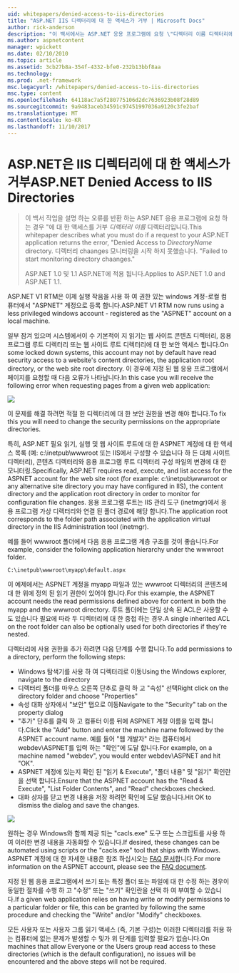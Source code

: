 ```yaml
---
uid: whitepapers/denied-access-to-iis-directories
title: "ASP.NET IIS 디렉터리에 대 한 액세스가 거부 | Microsoft Docs"
author: rick-anderson
description: "이 백서에서는 ASP.NET 응용 프로그램에 요청 \"디렉터리 이름 디렉터리에 액세스 거부 오류를 반환 하는 경우 수행 해야 작업 설명 합니다. S를 못했습니다..."
ms.author: aspnetcontent
manager: wpickett
ms.date: 02/10/2010
ms.topic: article
ms.assetid: 3cb27b8a-354f-4332-bfe0-232b13bbf8aa
ms.technology: 
ms.prod: .net-framework
msc.legacyurl: /whitepapers/denied-access-to-iis-directories
msc.type: content
ms.openlocfilehash: 64118ac7a5f280775106d2dc7636923b08f28d89
ms.sourcegitcommit: 9a9483aceb34591c97451997036a9120c3fe2baf
ms.translationtype: MT
ms.contentlocale: ko-KR
ms.lasthandoff: 11/10/2017
---
```

<a name="aspnet-denied-access-to-iis-directories"></a><span data-ttu-id="c8889-104">ASP.NET은 IIS 디렉터리에 대 한 액세스가 거부</span><span class="sxs-lookup"><span data-stu-id="c8889-104">ASP.NET Denied Access to IIS Directories</span></span>
====================
> <span data-ttu-id="c8889-105">이 백서 작업을 설명 하는 오류를 반환 하는 ASP.NET 응용 프로그램에 요청 하는 경우 "에 대 한 액세스를 거부 *디렉터리 이름* 디렉터리입니다.</span><span class="sxs-lookup"><span data-stu-id="c8889-105">This whitepaper describes what you must do if a request to your ASP.NET application returns the error, "Denied Access to *DirectoryName* directory.</span></span> <span data-ttu-id="c8889-106">디렉터리 chaanges 모니터링을 시작 하지 못했습니다. "</span><span class="sxs-lookup"><span data-stu-id="c8889-106">Failed to start monitoring directory chaanges."</span></span>
> 
> <span data-ttu-id="c8889-107">ASP.NET 1.0 및 1.1 ASP.NET에 적용 됩니다.</span><span class="sxs-lookup"><span data-stu-id="c8889-107">Applies to ASP.NET 1.0 and ASP.NET 1.1.</span></span>


<span data-ttu-id="c8889-108">ASP.NET V1 RTM은 이제 실행 작음을 사용 하 여 권한 있는 windows 계정-로컬 컴퓨터에서 "ASPNET" 계정으로 등록 합니다.</span><span class="sxs-lookup"><span data-stu-id="c8889-108">ASP.NET V1 RTM now runs using a less privileged windows account - registered as the "ASPNET" account on a local machine.</span></span>

<span data-ttu-id="c8889-109">일부 잠겨 있으며 시스템에서이 수 기본적이 지 읽기는 웹 사이트 콘텐츠 디렉터리, 응용 프로그램 루트 디렉터리 또는 웹 사이트 루트 디렉터리에 대 한 보안 액세스 합니다.</span><span class="sxs-lookup"><span data-stu-id="c8889-109">On some locked down systems, this account may not by default have read security access to a website's content directories, the application root directory, or the web site root directory.</span></span> <span data-ttu-id="c8889-110">이 경우에 지정 된 웹 응용 프로그램에서 페이지를 요청할 때 다음 오류가 나타납니다.</span><span class="sxs-lookup"><span data-stu-id="c8889-110">In this case you will receive the following error when requesting pages from a given web application:</span></span>

![](denied-access-to-iis-directories/_static/image1.jpg)

<span data-ttu-id="c8889-111">이 문제를 해결 하려면 적절 한 디렉터리에 대 한 보안 권한을 변경 해야 합니다.</span><span class="sxs-lookup"><span data-stu-id="c8889-111">To fix this you will need to change the security permissions on the appropriate directories.</span></span>

<span data-ttu-id="c8889-112">특히, ASP.NET 필요 읽기, 실행 및 웹 사이트 루트에 대 한 ASPNET 계정에 대 한 액세스 목록 (예: c:\inetpub\wwwroot 또는 IIS에서 구성할 수 있습니다 하 든 대체 사이트 디렉터리), 콘텐츠 디렉터리와 응용 프로그램 루트 디렉터리 구성 파일의 변경에 대 한 모니터링.</span><span class="sxs-lookup"><span data-stu-id="c8889-112">Specifically, ASP.NET requires read, execute, and list access for the ASPNET account for the web site root (for example: c:\inetpub\wwwroot or any alternative site directory you may have configured in IIS), the content directory and the application root directory in order to monitor for configuration file changes.</span></span> <span data-ttu-id="c8889-113">응용 프로그램 루트는 IIS 관리 도구 (inetmgr)에서 응용 프로그램 가상 디렉터리와 연결 된 폴더 경로에 해당 합니다.</span><span class="sxs-lookup"><span data-stu-id="c8889-113">The application root corresponds to the folder path associated with the application virtual directory in the IIS Administration tool (inetmgr).</span></span>

<span data-ttu-id="c8889-114">예를 들어 wwwroot 폴더에서 다음 응용 프로그램 계층 구조를 것이 좋습니다.</span><span class="sxs-lookup"><span data-stu-id="c8889-114">For example, consider the following application hierarchy under the wwwroot folder.</span></span>

`C:\inetpub\wwwroot\myapp\default.aspx`

<span data-ttu-id="c8889-115">이 예제에서는 ASPNET 계정을 myapp 파일과 있는 wwwroot 디렉터리의 콘텐츠에 대 한 위에 정의 된 읽기 권한이 있어야 합니다.</span><span class="sxs-lookup"><span data-stu-id="c8889-115">For this example, the ASPNET account needs the read permissions defined above for content in both the myapp and the wwwroot directory.</span></span> <span data-ttu-id="c8889-116">루트 폴더에는 단일 상속 된 ACL은 사용할 수도 있습니다 필요에 따라 두 디렉터리에 대 한 중첩 하는 경우.</span><span class="sxs-lookup"><span data-stu-id="c8889-116">A single inherited ACL on the root folder can also be optionally used for both directories if they're nested.</span></span>

<span data-ttu-id="c8889-117">디렉터리에 사용 권한을 추가 하려면 다음 단계를 수행 합니다.</span><span class="sxs-lookup"><span data-stu-id="c8889-117">To add permissions to a directory, perform the following steps:</span></span>

- <span data-ttu-id="c8889-118">Windows 탐색기를 사용 하 여 디렉터리로 이동</span><span class="sxs-lookup"><span data-stu-id="c8889-118">Using the Windows explorer, navigate to the directory</span></span>
- <span data-ttu-id="c8889-119">디렉터리 폴더를 마우스 오른쪽 단추로 클릭 하 고 "속성" 선택</span><span class="sxs-lookup"><span data-stu-id="c8889-119">Right click on the directory folder and choose "Properties"</span></span>
- <span data-ttu-id="c8889-120">속성 대화 상자에서 "보안" 탭으로 이동</span><span class="sxs-lookup"><span data-stu-id="c8889-120">Navigate to the "Security" tab on the property dialog</span></span>
- <span data-ttu-id="c8889-121">"추가" 단추를 클릭 하 고 컴퓨터 이름 뒤에 ASPNET 계정 이름을 입력 합니다.</span><span class="sxs-lookup"><span data-stu-id="c8889-121">Click the "Add" button and enter the machine name followed by the ASPNET account name.</span></span> <span data-ttu-id="c8889-122">예를 들어 "웹 개발자" 라는 컴퓨터에서 webdev\ASPNET를 입력 하는 "확인"에 도달 합니다.</span><span class="sxs-lookup"><span data-stu-id="c8889-122">For example, on a machine named "webdev", you would enter webdev\ASPNET and hit "OK".</span></span>
- <span data-ttu-id="c8889-123">ASPNET 계정에 있는지 확인 된 "읽기 &amp; Execute", "폴더 내용" 및 "읽기" 확인란을 선택 합니다.</span><span class="sxs-lookup"><span data-stu-id="c8889-123">Ensure that the ASPNET account has the "Read &amp; Execute", "List Folder Contents", and "Read" checkboxes checked.</span></span>
- <span data-ttu-id="c8889-124">대화 상자를 닫고 변경 내용을 저장 하려면 확인에 도달 했습니다.</span><span class="sxs-lookup"><span data-stu-id="c8889-124">Hit OK to dismiss the dialog and save the changes.</span></span>

![](denied-access-to-iis-directories/_static/image2.jpg)

<span data-ttu-id="c8889-125">원하는 경우 Windows와 함께 제공 되는 "cacls.exe" 도구 또는 스크립트를 사용 하 여 이러한 변경 내용을 자동화할 수 있습니다.</span><span class="sxs-lookup"><span data-stu-id="c8889-125">If desired, these changes can be automated using scripts or the "cacls.exe" tool that ships with Windows.</span></span> <span data-ttu-id="c8889-126">ASPNET 계정에 대 한 자세한 내용은 참조 하십시오는 [FAQ 문서](https://go.microsoft.com/fwlink/?LinkId=5828)합니다.</span><span class="sxs-lookup"><span data-stu-id="c8889-126">For more information on the ASPNET account, please see the [FAQ document](https://go.microsoft.com/fwlink/?LinkId=5828).</span></span>

<span data-ttu-id="c8889-127">지정 된 웹 응용 프로그램에서 쓰기 또는 특정 폴더 또는 파일에 대 한 수정 하는 경우이 동일한 절차를 수행 하 고 "수정" 또는 "쓰기" 확인란을 선택 하 여 부여할 수 있습니다.</span><span class="sxs-lookup"><span data-stu-id="c8889-127">If a given web application relies on having write or modify permissions to a particular folder or file, this can be granted by following the same procedure and checking the "Write" and/or "Modify" checkboxes.</span></span>

<span data-ttu-id="c8889-128">모든 사용자 또는 사용자 그룹 읽기 액세스 (즉, 기본 구성)는 이러한 디렉터리를 허용 하는 컴퓨터에 없는 문제가 발생할 수 및가 위 단계를 입력할 필요가 없습니다.</span><span class="sxs-lookup"><span data-stu-id="c8889-128">On machines that allow Everyone or the Users group read access to these directories (which is the default configuration), no issues will be encountered and the above steps will not be required.</span></span>
